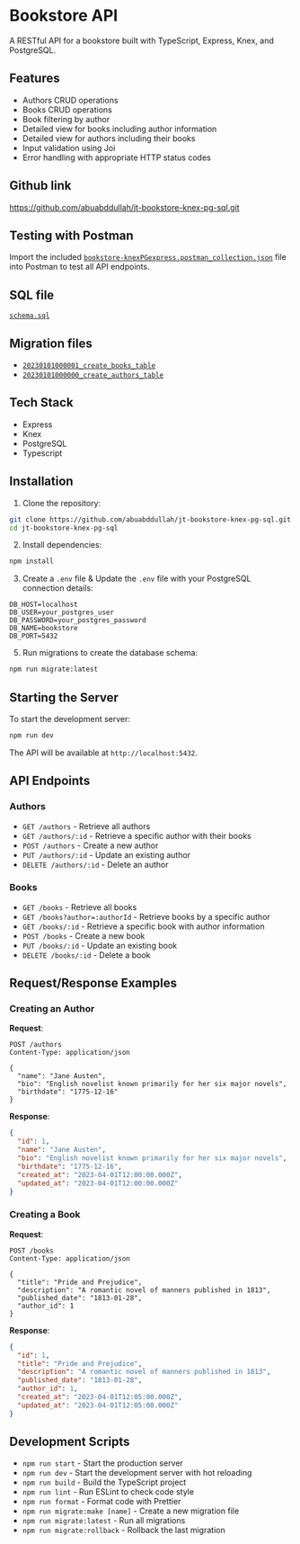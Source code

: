 # Bookstore API

A RESTful API for a bookstore built with TypeScript, Express, Knex, and PostgreSQL.

## Features

- Authors CRUD operations
- Books CRUD operations
- Book filtering by author
- Detailed view for books including author information
- Detailed view for authors including their books
- Input validation using Joi
- Error handling with appropriate HTTP status codes

## Github link
https://github.com/abuabddullah/jt-bookstore-knex-pg-sql.git

## Testing with Postman

Import the included  <a href="https://github.com/abuabddullah/jt-bookstore-knex-pg-sql/blob/main/bookstore-knexPGexpress.postman_collection.json" target="_blank">`bookstore-knexPGexpress.postman_collection.json`</a> file into Postman to test all API endpoints.

## SQL file

<a href="https://github.com/abuabddullah/jt-bookstore-knex-pg-sql/blob/main/schema.sql" target="_blank">`schema.sql`</a>

## Migration files
- <a href="https://github.com/abuabddullah/jt-bookstore-knex-pg-sql/blob/main/src/migrations/20230101000001_create_books_table.ts" target="_blank">`20230101000001_create_books_table`</a>
- <a href="https://github.com/abuabddullah/jt-bookstore-knex-pg-sql/blob/main/src/migrations/20230101000000_create_authors_table.ts" target="_blank">`20230101000000_create_authors_table`</a>

## Tech Stack

- Express
- Knex
- PostgreSQL
- Typescript

## Installation

1. Clone the repository:

```bash
git clone https://github.com/abuabddullah/jt-bookstore-knex-pg-sql.git
cd jt-bookstore-knex-pg-sql
```

2. Install dependencies:

```bash
npm install
```

3. Create a `.env` file & Update the `.env` file with your PostgreSQL connection details:

```
DB_HOST=localhost
DB_USER=your_postgres_user
DB_PASSWORD=your_postgres_password
DB_NAME=bookstore
DB_PORT=5432
```

5. Run migrations to create the database schema:

```bash
npm run migrate:latest
```

## Starting the Server

To start the development server:

```bash
npm run dev
```

The API will be available at `http://localhost:5432`.

## API Endpoints

### Authors

- `GET /authors` - Retrieve all authors
- `GET /authors/:id` - Retrieve a specific author with their books
- `POST /authors` - Create a new author
- `PUT /authors/:id` - Update an existing author
- `DELETE /authors/:id` - Delete an author

### Books

- `GET /books` - Retrieve all books
- `GET /books?author=:authorId` - Retrieve books by a specific author
- `GET /books/:id` - Retrieve a specific book with author information
- `POST /books` - Create a new book
- `PUT /books/:id` - Update an existing book
- `DELETE /books/:id` - Delete a book

## Request/Response Examples

### Creating an Author

**Request**:

```http
POST /authors
Content-Type: application/json

{
  "name": "Jane Austen",
  "bio": "English novelist known primarily for her six major novels",
  "birthdate": "1775-12-16"
}
```

**Response**:

```json
{
  "id": 1,
  "name": "Jane Austen",
  "bio": "English novelist known primarily for her six major novels",
  "birthdate": "1775-12-16",
  "created_at": "2023-04-01T12:00:00.000Z",
  "updated_at": "2023-04-01T12:00:00.000Z"
}
```

### Creating a Book

**Request**:

```http
POST /books
Content-Type: application/json

{
  "title": "Pride and Prejudice",
  "description": "A romantic novel of manners published in 1813",
  "published_date": "1813-01-28",
  "author_id": 1
}
```

**Response**:

```json
{
  "id": 1,
  "title": "Pride and Prejudice",
  "description": "A romantic novel of manners published in 1813",
  "published_date": "1813-01-28",
  "author_id": 1,
  "created_at": "2023-04-01T12:05:00.000Z",
  "updated_at": "2023-04-01T12:05:00.000Z"
}
```


## Development Scripts

- `npm run start` - Start the production server
- `npm run dev` - Start the development server with hot reloading
- `npm run build` - Build the TypeScript project
- `npm run lint` - Run ESLint to check code style
- `npm run format` - Format code with Prettier
- `npm run migrate:make [name]` - Create a new migration file
- `npm run migrate:latest` - Run all migrations
- `npm run migrate:rollback` - Rollback the last migration
